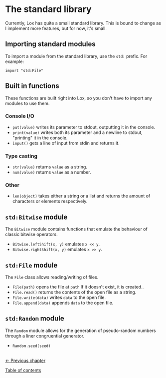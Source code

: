 # The standard library
Currently, Lox has quite a small standard library. This is bound to change as I implement more features, but for now, it's 
small.

## Importing standard modules
To import a module from the standard library, use the `std:` prefix. For example:
```
import "std:File"
```

## Built in functions
These functions are built right into Lox, so you don't have to import any modules to use them.
### Console I/O
- `put(value)` writes its parameter to stdout, outputting it in the console.
- `print(value)` writes both its parameter and a newline to stdout, "printing" it in the console.
- `input()` gets a line of input from stdin and returns it.

### Type casting
- `str(value)` returns `value` as a string.
- `num(value)` returns `value` as a number.

### Other
- `len(object)` takes either a string or a list and returns the amount of characters or elements respectively.

## `std:Bitwise` module
The `Bitwise` module contains functions that emulate the behaviour of classic bitwise operators.
- `Bitwise.leftShift(x, y)` emulates `x << y`.
- `Bitwise.rightShift(x, y)` emulates `x >> y`.

## `std:File` module
The `File` class allows reading/writing of files.
- `File(path)` opens the file at `path` If it doesn't exist, it is created..
- `File.read()` returns the contents of the open file as a string.
- `File.write(data)` writes `data` to the open file.
- `File.append(data)` appends `data` to the open file.

## `std:Random` module
The `Random` module allows for the generation of pseudo-random numbers through a liner congruential generator.
- `Random.seed(seed)`

\
[<- Previous chapter](./08-modules.md)

[Table of contents](./00-contents.md)
